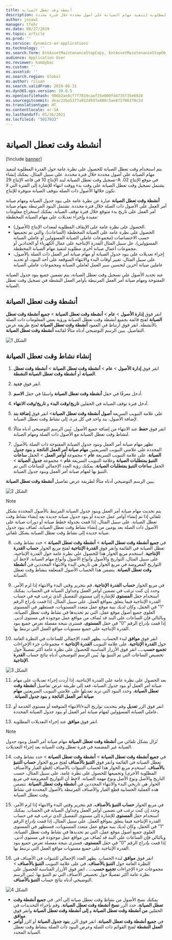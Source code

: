 ```yaml
---
title: أنشطة وقت تعطل الصيانة
description: يشرح هذا الموضع كيفية استخدام وقت تعطل الصيانة للحصول على نظرة عامة حول القدرة المطلوبة لتنفيذ مهام الصيانة على أصول محددة خلال فترة محددة.
author: josaw1
manager: tfehr
ms.date: 08/27/2019
ms.topic: article
ms.prod: ''
ms.service: dynamics-ax-applications
ms.technology: ''
ms.search.form: EntAssetMaintenanceStopCopy, EntAssetMaintenanceStopObject, EntAssetObjectProductionStop, EntAssetProductionStopType, EntAssetMaintenanceStop
audience: Application User
ms.reviewer: kamaybac
ms.custom: ''
ms.assetid: ''
ms.search.region: Global
ms.author: riluan
ms.search.validFrom: 2019-08-31
ms.dyn365.ops.version: 10.0.5
ms.openlocfilehash: 986b2ae4cf7f7819caaf35e009fd4735f35e6928
ms.sourcegitcommit: deac22ba5377a912d93fe408c5ae875706378c2d
ms.translationtype: HT
ms.contentlocale: ar-SA
ms.lasthandoff: 01/16/2021
ms.locfileid: "5017933"
---
```

# <a name="maintenance-downtime-activities"></a>أنشطة وقت تعطل الصيانة

[!include [banner](../../includes/banner.md)]

يتم استخدام وقت تعطل الصيانة للحصول على نظرة عامة حول القدرة المطلوبة لتنفيذ مهام الصيانة على أصول محددة خلال فترة محددة. على سبيل المثال، يمكنك إنشاء تسجيل وقت تعطل الصيانة لبند الإنتاج 10 في قاعه الإنتاج 29-A في موقع الإنتاج 02. يشتمل تسجيل وقت تعطل الصيانة على وقت بدء ووقت انتهاء للإشارة إلى الفترة التي لا تكون خلالها الأصول ذات الصلة بتوقف الصيانة متوفرة للإنتاج.

**أنشطة وقت تعطل الصيانة** عبارة عن نظرة عامة على بنود جدول الصيانة ومهام صيانة أمر العمل على الأصول ذات الصلة خلال فترة محددة. تشتمل البنود المرتبطة بمهام صيانة أمر العمل على تاريخ بدء متوقع خلال فترة توقف الصيانة. يمكنك استخراج معلومات مفيدة وإجراء تعديلات على مهام الصيانة المخططة:

- الحصول على نظرة عامة على الإيقاف المطلوبة لمعدات الإنتاج (الأصول).  
- الحصول على نظرة عامة على الصيانة المخططة (الساعات)، والتي تم تجميعها حسب الاختصاصات (مجموعات عاملي الصيانة المسؤولين أو عاملي الصيانة المسؤولين)، عل سبيل المثال القدرة الإنتاجية على عمال الكهرباء أو الحدادين أو مجموعات أعمال صيانة أخرى مطلوبة لتنفيذ مهام الصيانة المخططة.  
- إجراء تعديلات على بنود جدول الصيانة أو مهام صيانة أمر العمل ذات الصلة بالأصول، على سبيل المثال، تغيير أوقات البدء والانتهاء المتوقعة على أحد البنود، أو تحديد عاملين صيانة آخرين لتحسين سير العمل لعاملي الصيانة ومجموعات عاملي الصيانة

عند تحديد الأصول على تسجيل وقت تعطل الصيانة، يتم تضمين جميع بنود جدول الصيانة المفتوحة ومهام صيانة أمر العمل المرتبطة بأوامر العمل النشطة في تسجيل وقت تعطل الصيانة.

## <a name="maintenance-downtime-activities"></a>أنشطة وقت تعطل الصيانة

انقر فوق **إدارة الأصول** > **عام** > **أنشطة وقت تعطل الصيانة** > **جميع أنشطة وقت تعطل الصيانة** لفتح قائمة بجميع أنشطة وقت تعطل الصيانة ورؤية بعض المعلومات ذات الصلة بالأنشطة. انقر فوق ارتباط في العمود **أنشطة وقت تعطل الصيانة** لفتح طريقة عرض التفاصيل. يبين الرسم التوضيحي أدناه مثالًا لقائمة **أنشطة وقت تعطل الصيانة**.

![الشكل 1](media/19-preventive-maintenance.png)


## <a name="create-a-maintenance-downtime-activity"></a>إنشاء نشاط وقت تعطل الصيانة

1. انقر فوق **إدارة الأصول** > **عام** > **أنشطة وقت تعطل الصيانة** > **أنشطة وقت تعطل الصيانة** أو **أنشطة وقت تعطل الصيانة النشطة**.

2. انقر فوق **جديد**.

3. أدخل معرفًا في حقل **أنشطة وقت تعطل الصيانة** واسمًا في حقل **الاسم**.

4. أدخل فترة توقف الصيانة في الحقلين **تاريخ/وقت البدء** و **تاريخ/وقت الانتهاء**.

5. على علامة التبويب السريعة **أصول أنشطة وقت تعطل الصيانة**> انقر فوق **إضافة بند** لإضافة الأصول، بند واحد في كل مرة، إلى نشاط وقت تعطل الصيانة.

6. انقر فوق **حفظ** عند الانتهاء من إضافة جميع الأصول. يُبين الرسم التوضيحي أدناه مثالًا لنشاط وقت تعطل الصيانة مع الأصول ذات الصلة ومهام الصيانة.

7. تظهر مهام صيانة أمر العمل وبنود جدول الصيانة المفتوحة ذات الصلة بالأصول المحددة على علامتي التبويب السريعتين **مهام صيانة أمر العمل الناتجة** و **بنود جدول الصيانة**. على علامة التبويب السريعة **عام** > مجموعة **أوامر العمل** > الحقل **ساعات التنبؤ بمتطلبات الصيانة** وعلامة التبويب السريعة  **عام** > مجموعة **جدول الصيانة** > الحقل **ساعات التنبؤ بمتطلبات الصيانة**، يمكنك رؤية العدد الإجمالي للساعات التي تم التنبؤ بها لمهام صيانة أمر العمل وبنود جدول الصيانة.

يبين الرسم التوضيحي أدناه مثالًا لطريقة عرض تفاصيل **أنشطة وقت تعطل الصيانة**.

![الشكل 2](media/20-preventive-maintenance.png)

>[!NOTE]
>يتم تحديث مهام صيانة أمر العمل وبنود جدول الصيانة المرتبط بالأصول المحددة بشكل تلقائي إذا تم إنشاء أوامر عمل جديدة أو بنود جدول صيانة جديدة بعد إنشاء نشاط وقت تعطل الصيانة. على سبيل المثال، إذا قمت بجدولة خطط صيانة أو دورات صيانة على الأصول ذات الصلة بعد يومين من إنشاء نشاط وقت تعطل الصيانة، تُضاف بنود جدول صيانة جديدة إلى نشاط وقت تعطل الصيانة بشكل تلقائي.

8. في **جميع أنشطة وقت تعطل الصيانة** > **أنشطة وقت تعطل الصيانة** > حدد نشاط وقت تعطل الصيانة في القائمة وانقر فوق **القدرة الإنتاجية** لفتح مربع الحوار **حساب القدرة الإنتاجية**. استخدم مربع الحوار هذا للحصول على نظرة عامة حول القدرة الإنتاجية، على سبيل المثال، التواريخ والأصول وأنواع الأصول وأنواع مهام الصيانة. لاحظ أن التواريخ المعروضة في مربع الحوار هي تاريخي البدء والانتهاء المحددين في **أنشطة وقت تعطل الصيانة**. يتضمن هذا الحساب الأصول المتعلقة بنشاط وقت تعطل الصيانة.

9. في مربع الحوار **حساب القدرة الإنتاجية**، قم بتحرير وقتي البدء والانتهاء إذا لزم الأمر، وحدد إن كنت ترغب في تضمين أوامر العمل وجداول الصيانة في الحساب. يمكنك استخدام حقل **المستوى** للإشارة إلى مستوى التفصيل الذي ترغب فيه في حساب القدرة الإنتاجية فيما يتعلق بمواقع العمل. على سبيل المثال، إذا قمت بإدراج الرقم "1" في الحقل، وكان لديك بنية موقع عمل متعدد المستويات، فستظهر في المستوى العلوي جميع أصول موقع عمل، التي تم تحديدها في نشاط وقت تعطل الصيانة، وبالتالي فإن الساعات على البند قد تُضاف من مواقع عمل موجودة في مستوى أدنى. إذا قمت بإدراج الرقم "0" في حقل **المستوى**، فسترى نتيجة مفصلة تعرض جميع بنود القدرة الإنتاجية على جميع مستويات مواقع العمل التي ترتبط بها.

10. انقر فوق **موافق** لبدء الحساب. يظهر العدد الإجمالي للساعات في النظرة العامة حول **القدرة الإنتاجية**. على علامة التبويب **القدرة الإنتاجية** > مجموعات جزء الإجراءات **تجميع حسب...**، انقر فوق الأزرار المناسبة للحصول على نظرة عامة أكثر تفصيلاً حول تخصيص الساعات التي تم التنبؤ بها. يُبين الرسم التوضيحي أدناه نتائج حساب **القدرة الإنتاجية**.

![الشكل 3](media/21-preventive-maintenance.png)

11. بعد الحصول على نظرة عامة على القدرة الإنتاجية، إذا أردت إجراء تعديلات على مهام صيانة أمر العمل أو بنود جدول الصيانة، فعد إلى طريقة عرض تفاصيل **أنشطة وقت تعطل الصيانة**، وحدد البنود التي تريد تعديلها على علامتي التبويب السريعتين **مهام صيانة أمر العمل الناتجة‬‏‫** و **بنود جدول الصيانة**.

12. انقر فوق الزر **تعديل‬** وقم بتحديث تواريخ البدء/الانتهاء المتوقعة أو مستوى الخدمة أو عاملي الصيانة المسؤولين لمهام صيانة أمر العمل أو بنود جدول الصيانة المحددة.

13. انقر فوق **موافق** عند إجراء التعديلات المطلوبة. 

>[!NOTE]
>تُزال بشكل تلقائي من **أنشطة وقت تعطل الصيانة** مهام صيانة أمر العمل وبنود جدول الصيانة غير المضمنة في فترة تعطل وقت الصيانة بعد إجراء التعديلات.

14. في **جميع أنشطة وقت تعطل الصيانة** > **أنشطة وقت تعطل الصيانة** > حدد نشاط وقت تعطل الصيانة في القائمة وانقر فوق **التنبؤ بالأصناف‬** لفتح مربع الحوار **حساب التنبؤ بالأصناف‬**. استخدم مربع الحوار هذا لحساب التنبؤات بالأصناف (قطع الغيار والأصناف المطلوبة الأخرى) وتجميعها للحصول على نظرة عامة، على سبيل المثال، حسب التاريخ والأصل ونوع الأصل ونوع مهمة الصيانة. لاحظ أن التواريخ المعروضة في مربع الحوار هي تاريخي البدء والانتهاء المحددين في **أنشطة وقت تعطل الصيانة**. تتضمن هذه العملية الحسابية قطع الغيار والأصناف المرتبطة بالأصول المحددة في نشاط وقت تعطل الصيانة.

15. في مربع الحوار **حساب التنبؤ بالأصناف**، قم بتحرير وقتي البدء والانتهاء إذا لزم الأمر، وحدد إن كنت ترغب في تضمين أوامر العمل وجداول الصيانة في الحساب. يمكنك استخدام حقل **المستوى** للإشارة إلى مستوى التفصيل الذي ترغب فيه في حساب القدرة الإنتاجية فيما يتعلق بمواقع العمل. على سبيل المثال، إذا قمت بإدراج الرقم "1" في الحقل، وكان لديك بنية موقع عمل متعدد المستويات، فستظهر في المستوى العلوي جميع أصول موقع عمل، التي تم تحديدها في نشاط وقت تعطل الصيانة، وبالتالي فإن الساعات على البند قد تُضاف من مواقع عمل موجودة في مستوى أدنى. إذا قمت بإدراج الرقم "0" في حقل **المستوى**، فسترى نتيجة مفصلة تعرض جميع بنود القدرة الإنتاجية على جميع مستويات مواقع العمل التي ترتبط بها.

16. انقر فوق **موافق** لبدء الحساب. يظهر العدد الإجمالي للتنبؤات في الأصناف في النظرة العامة حول **التنبؤ بالأصناف**. في على علامة التبويب **التنبؤ بالأصناف** > مجموعات جزء الإجراءات **تجميع حسب...** ، انقر فوق الأزرار المناسبة للحصول على نظرة عامة أكثر تفصيلًا حول تخصيص الأصناف التي تم التنبؤ بها. يُبين الرسم التوضيحي أدناه نتائج حساب **التنبؤ بالأصناف**.

![الشكل 4](media/22-preventive-maintenance.png)

- يمكنك نسخ الأصول من نشاط وقت تعطل صيانة إلى آخر. في **جميع أنشطة وقت تعطل الصيانة**، حدد الزر **نسخ أنشطة وقت تعطل الصيانة**، وقم بإجراء التحديدات في الحقلين **من أنشطة وقت تعطل الصيانة** و **إلى أنشطة وقت تعطل الصيانة** وانقر فوق **موافق**.
- في **جميع أنشطة وقت تعطل الصيانة**، انقر فوق الزر **بنود جدول الصيانة** أو الزر **أوامر العمل النشطة** لفتح القوائم ذات الصلة وعرض البنود ذات الصلة بنشاط وقت تعطل الصيانة المحدد.

